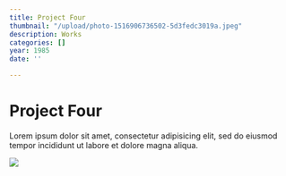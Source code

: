 ```yaml
---
title: Project Four
thumbnail: "/upload/photo-1516906736502-5d3fedc3019a.jpeg"
description: Works
categories: []
year: 1985
date: ''

---
```

# Project Four

Lorem ipsum dolor sit amet, consectetur adipisicing elit, sed do eiusmod tempor incididunt ut labore et dolore magna aliqua.

![](/upload/photo-1516906736502-5d3fedc3019a.jpeg)
